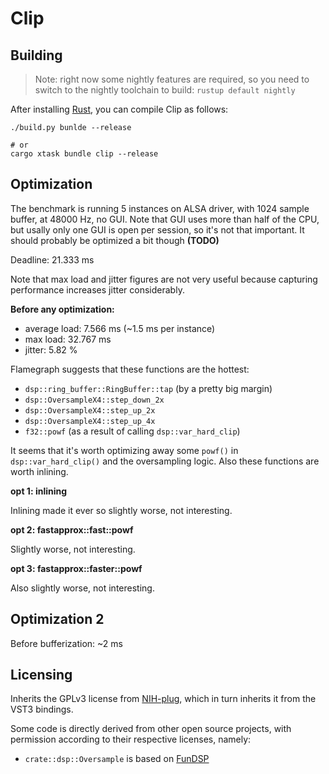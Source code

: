 # Clip

## Building

> Note: right now some nightly features are required, so you need to switch to the nightly toolchain to build: `rustup default nightly`

After installing [Rust](https://rustup.rs/), you can compile Clip as follows:

```shell
./build.py bunlde --release

# or
cargo xtask bundle clip --release
```

## Optimization

The benchmark is running 5 instances on ALSA driver, with 1024 sample buffer, at 48000 Hz, no GUI. Note that GUI uses more than half of the CPU, but usally only one GUI is open per session, so it's not that important. It should probably be optimized a bit though **(TODO)**

Deadline: 21.333 ms

Note that max load and jitter figures are not very useful because capturing performance increases jitter considerably.

**Before any optimization:**
- average load: 7.566 ms (~1.5 ms per instance)
- max load: 32.767 ms
- jitter: 5.82 %

Flamegraph suggests that these functions are the hottest:
- `dsp::ring_buffer::RingBuffer::tap` (by a pretty big margin)
- `dsp::OversampleX4::step_down_2x`
- `dsp::OversampleX4::step_up_2x`
- `dsp::OversampleX4::step_up_4x`
- `f32::powf` (as a result of calling `dsp::var_hard_clip`)

It seems that it's worth optimizing away some `powf()` in `dsp::var_hard_clip()` and the oversampling logic. Also these functions are worth inlining.

**opt 1: inlining**

Inlining made it ever so slightly worse, not interesting.

**opt 2: fastapprox::fast::powf**

Slightly worse, not interesting.

**opt 3: fastapprox::faster::powf**

Also slightly worse, not interesting.


## Optimization 2

Before bufferization: ~2 ms


## Licensing

Inherits the GPLv3 license from [NIH-plug](https://github.com/robbert-vdh/nih-plug), which in turn inherits it from the VST3 bindings.

Some code is directly derived from other open source projects, with permission according to their respective licenses, namely:
- `crate::dsp::Oversample` is based on [FunDSP](https://github.com/SamiPerttu/fundsp)
